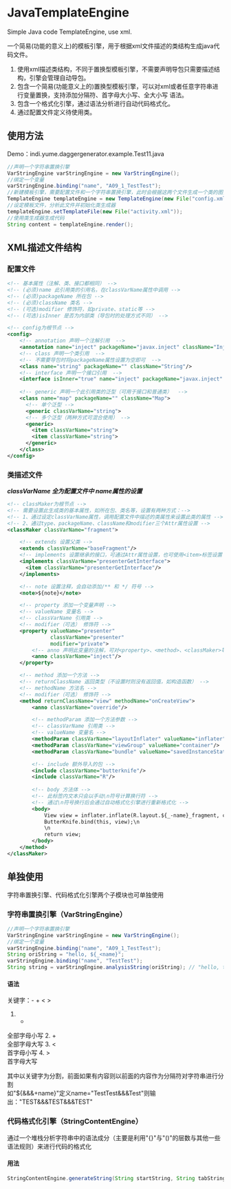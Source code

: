 # JavaTemplateEngine
Simple Java code TemplateEngine, use xml.

一个简易(功能的意义上)的模板引擎，用于根据xml文件描述的类结构生成java代码文件。

1. 使用xml描述类结构，不同于置换型模板引擎，不需要声明导包只需要描述结构，引擎会管理自动导包。
2. 包含一个简易(功能意义上的)置换型模板引擎，可以对xml或者任意字符串进行变量置换，支持添加分隔符、首字母大小写、全大小写 语法。
3. 包含一个格式化引擎，通过语法分析进行自动代码格式化。
4. 通过配置文件定义待使用类。

## 使用方法

Demo：indi.yume.daggergenerator.example.Test11.java
```java
//声明一个字符串置换引擎   
VarStringEngine varStringEngine = new VarStringEngine();    
//绑定一个变量   
varStringEngine.binding("name", "A09_1_TestTest");    
//新建模板引擎，需要配置文件和一个字符串置换引擎，此时会根据这两个文件生成一个类的图，在之后渲染模板时进行类分析   
TemplateEngine templateEngine = new TemplateEngine(new File("config.xml"), varStringEngine);   
//设定模板文件，分析此文件并初始化类生成器   
templateEngine.setTemplateFile(new File("activity.xml"));   
//使用类生成器生成代码   
String content = templateEngine.render();  
```

## XML描述文件结构

### 配置文件

```xml
<!-- 基本属性（注解、类、接口都相同） -->
<!-- (必须)name 此引用类的引用名，在classVarName属性中调用 -->
<!-- (必须)packageName 所在包 -->
<!-- (必须)className 类名 -->
<!-- (可选)modifier 修饰符，如private、static等 -->
<!-- (可选)isInner 是否为内部类（导包时的处理方式不同） -->

<!-- config为根节点 -->
<config>
    <!-- annotation 声明一个注解引用  -->
    <annotation name="inject" packageName="javax.inject" className="Inject"/>
    <!-- class 声明一个类引用  -->
    <!-- 不需要导包时将packageName属性设置为空即可  -->
    <class name="string" packageName="" className="String"/>
    <!-- interface 声明一个接口引用  -->
    <interface isInner="true" name="inject" packageName="javax.inject" className="Inject"/>
    
    <!-- generic 声明一个此引用类的泛型（可用于接口和普通类）  -->
    <class name="map" packageName="" className="Map">
      <!-- 单个泛型 -->
      <generic classVarName="string">
      <!-- 多个泛型（两种方式可混合使用） -->
      <generic>
        <item classVarName="string">
        <item classVarName="string">
      </generic>
    </class>
</config>
```

### 类描述文件 

***classVarName 全为配置文件中 name属性的设置***

```xml
<!-- classMaker为根节点 -->
<!-- 需要设置此生成类的基本属性，如所在包、类名等，设置有两种方式：-->
<!-- 1、通过设定classVarName属性，调用配置文件中描述的类属性来设置此类的属性 -->
<!-- 2、通过type、packageName、className和modifier三个Attr属性设置 -->
<classMaker classVarName="fragment">

    <!-- extends 设置父类 -->
    <extends classVarName="baseFragment"/>
    <!-- implements 设置继承的接口，可通过Attr属性设置，也可使用<item>标签设置（两种可混用） -->
    <implements classVarName="presenterGetInterface">
      <item classVarName="presenterGetInterface"/>
    </implements>

    <!-- note 设置注释，会自动添加/** 和 */ 符号 -->
    <note>${note}</note>

    <!-- property 添加一个变量声明 -->
    <!-- valueName 变量名 -->
    <!-- classVarName 引用类 -->
    <!-- modifier（可选） 修饰符 -->
    <property valueName="presenter"
              classVarName="presenter"
              modifier="private">
        <!-- anno 声明此变量的注解，可对<property>、<method>、<classMaker>等标签中使用 -->
        <anno classVarName="inject"/>
    </property>

    <!-- method 添加一个方法 -->
    <!-- returnClassName 返回类型（不设置时则没有返回值，如构造函数） -->
    <!-- methodName 方法名 -->
    <!-- modifier（可选） 修饰符 -->
    <method returnClassName="view" methodName="onCreateView">
        <anno classVarName="override"/>

        <!-- methodParam 添加一个方法参数 -->
        <!-- classVarName 引用类 -->
        <!-- valueName 变量名 -->
        <methodParam classVarName="layoutInflater" valueName="inflater"/>
        <methodParam classVarName="viewGroup" valueName="container"/>
        <methodParam classVarName="bundle" valueName="savedInstanceState"/>

        <!-- include 额外导入的包 -->
        <include classVarName="butterknife"/>
        <include classVarName="R"/>
        
        <!-- body 方法体 -->
        <!-- 此标签内文本只会以手动\n符号计算换行符 -->
        <!-- 通过\n符号换行后会通过自动格式化引擎进行重新格式化 -->
        <body>
            View view = inflater.inflate(R.layout.${_-name}_fragment, container, false);\n
            ButterKnife.bind(this, view);\n
            \n
            return view;
        </body>
    </method>
</classMaker>
```

## 单独使用

字符串置换引擎、代码格式化引擎两个子模块也可单独使用

### 字符串置换引擎（VarStringEngine）

```java
//声明一个字符串置换引擎   
VarStringEngine varStringEngine = new VarStringEngine();    
//绑定一个变量   
varStringEngine.binding("name", "A09_1_TestTest");    
String oriString = "hello, ${_<name}";   
varStringEngine.binding("name", "TestTest");   
String string = varStringEngine.analysisString(oriString); // "hello, test_Test"   
```

#### 语法
  关键字：- + < >
  1. -   
  全部字母小写
  2. +   
  全部字母大写
  3. <   
  首字母小写
  4. \>   
  首字母大写
  
  其中以关键字为分割，前面如果有内容则以前面的内容作为分隔符对字符串进行分割   
  如"${&&&+name}"定义name="TestTest&&&Test"则输出："TEST&&&TEST&&&TEST"

### 代码格式化引擎（StringContentEngine）

通过一个堆栈分析字符串中的语法成分（主要是利用"{}"与"()"的层数与其他一些语法规则）来进行代码的格式化   
#### 用法
```java
StringContentEngine.generateString(String startString, String tabString, String content);
```
